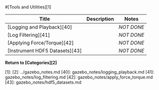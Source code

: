 #[Tools and Utilities][1]

|Title|Description|Notes|
|----|----|----|
|[Logging and Playback][40]||*NOT DONE*|
|[Log Filtering][41]||*NOT DONE*|
|[Applying Force/Torque][42]||*NOT DONE*|
|[Instrument HDF5 Datasets][43]||*NOT DONE*|

**Return to [Categories][2]**


[1]:
[2]: ../gazebo_notes.md
[40]: gazebo_notes/logging_playback.md
[41]: gazebo_notes/log_filtering.md
[42]: gazebo_notes/apply_force_torque.md
[43]: gazebo_notes/hdf5_datasets.md

